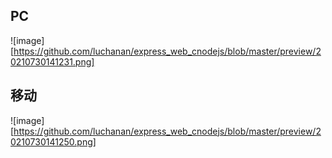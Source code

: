 ## PC

![image][https://github.com/luchanan/express_web_cnodejs/blob/master/preview/20210730141231.png]

## 移动

![image][https://github.com/luchanan/express_web_cnodejs/blob/master/preview/20210730141250.png]